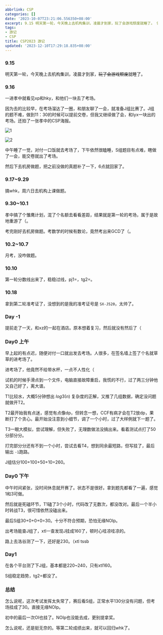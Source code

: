 ```yaml
---
abbrlink: CSP
categories: []
date: '2023-10-07T23:21:06.556350+08:00'
excerpt: 9.15 明天第一轮，今天晚上去机构集训，凌晨才到家，玩了会游戏颓废就睡了。 9.16 一进孝中就看见xp和hky，和他们一块去了考场。 因为去的比较早，在考场溜达了一圈，和朋友聊了一会，就准备J组比赛了。J组的题不难，做到11：30的时候可以提前交卷，但我又继续做了会，和lyx一块出的考场。还拍了一张孝中的CSP海报。   中午睡了一觉，对付一口饭就去考场了，下午依然很瞌睡，S组题目有点难，瞎做...
tags:
- 游记
- CSP
title: CSP2023 游记
updated: '2023-12-10T17:29:18.835+08:00'
---
```

### 9.15

明天第一轮，今天晚上去机构集训，凌晨才到家，~~玩了会游戏颓废~~就睡了。

### 9.16

一进孝中就看见xp和hky，和他们一块去了考场。

因为去的比较早，在考场溜达了一圈，和朋友聊了一会，就准备J组比赛了。J组的题不难，做到11：30的时候可以提前交卷，但我又继续做了会，和lyx一块出的考场。还拍了一张孝中的CSP海报。

![1](https://www.ylcourt.cn/api/public/file/f19eff2cf72b48cf9f27af8506c7ee0f.jpg)

![2](https://www.ylcourt.cn/api/public/file/9654189bfa3f4daf842d3d9f0b70f2b5.jpg)

中午睡了一觉，对付一口饭就去考场了，下午依然很瞌睡，S组题目有点难，瞎做了一会，能交卷就出了考场。

然后下去机房做题，把之前没做的真题补了一下，6点就回家了。

### 9.17~9.29

搞whk，周六日去机构上课做题。

### 9.30~10.1

孝中搞了个雏鹰计划，混了个名额去看看差距，结果就是第一轮的考场，属于是故地重游了（。

考完刚好去机房做题。考数学的时候有数论，竟然考出来GCD了（。

### 10.2~10.7

月考，没咋做题。

### 10.10

第一轮分数线出来了，稳稳过线，pj1=，tg2=。

### 10.18

拿到第二轮准考证了，没想到的是我的准考证号是 ``SX-J520``，太帅了。

### Day -1

提前走了一天，和xz的一起在酒店。原本想着复习，然后就没有然后了（

### Day0 上午

早上起的有点迟，随便对付一口就出发去考场。人很多，在签名墙上签了个名就草草的进考场了。

进考场了，他竟然不给带水杯，一点不人性化（

试机的时候手滑点到一个文件，电脑直接故障重启，我慌的不行，过了两三分钟他又自己好了，离大谱。

T1比较水，大概5分钟想出 $log3(n)$ 复杂度的正解，又推了几组数据，确定没问题就做开T2。

T2最开始我有点迷，感觉有点像dp，但转念一想，CCF有病才会在T2放dp，果断打了个贪心。最开始没注意到小细节，调了一个小时，过了大样例就下一题了。

T3一眼大模拟，尝试理解，但失败了，无理数做法没搞出来。看着测试点打了50分部分分。

打完部分分还有不到一个小时，尝试去看T4，想到同余最短路，但写挂了，最后输出 `-1`跑路。

J组估分100+100+50+10=260。

### Day0 下午

中午时间紧张，没时间休息就开赛了。状态不是很好。拿到题先都看了一遍，感觉1和3可做。

然后就是死磕环节，T1磕了3个小时，代码改了无数次，都没改对。最后一个半小时转战T3，很可惜依然没磕出来。

最后S组30+0+0+0=30。十分不符合预期，恐怕无缘NOIp。

出考场能查J组了，xtl一查发现J挂成160了，顿时心哇凉哇凉的。

路上去洛谷测了一下，还好是230。（xtl tssb

### Day1

在各个平台测了下J组，基本都是220~240，只有xtl160。

S组稳定趋势，tg2=都没了。

### 总结

怎么说呢，这次考试发挥太失常了，赛后看S组，正常水平130分没有问题，但考场挂成了30。直接无缘NOIp。

初中的最后一次OI也挂了。NOIp也没能去成，更别提拿奖。

怎么说呢，还是挺无奈的。等第二轮成绩出来，就可以回归whk了。

